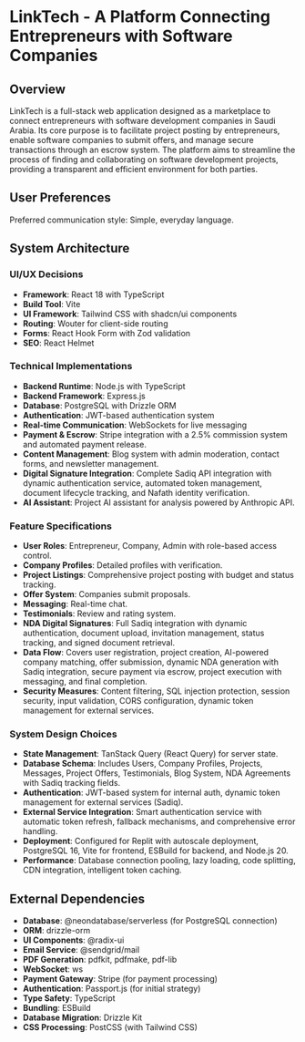 # LinkTech - A Platform Connecting Entrepreneurs with Software Companies

## Overview

LinkTech is a full-stack web application designed as a marketplace to connect entrepreneurs with software development companies in Saudi Arabia. Its core purpose is to facilitate project posting by entrepreneurs, enable software companies to submit offers, and manage secure transactions through an escrow system. The platform aims to streamline the process of finding and collaborating on software development projects, providing a transparent and efficient environment for both parties.

## User Preferences

Preferred communication style: Simple, everyday language.

## System Architecture

### UI/UX Decisions
- **Framework**: React 18 with TypeScript
- **Build Tool**: Vite
- **UI Framework**: Tailwind CSS with shadcn/ui components
- **Routing**: Wouter for client-side routing
- **Forms**: React Hook Form with Zod validation
- **SEO**: React Helmet

### Technical Implementations
- **Backend Runtime**: Node.js with TypeScript
- **Backend Framework**: Express.js
- **Database**: PostgreSQL with Drizzle ORM
- **Authentication**: JWT-based authentication system
- **Real-time Communication**: WebSockets for live messaging
- **Payment & Escrow**: Stripe integration with a 2.5% commission system and automated payment release.
- **Content Management**: Blog system with admin moderation, contact forms, and newsletter management.
- **Digital Signature Integration**: Complete Sadiq API integration with dynamic authentication service, automated token management, document lifecycle tracking, and Nafath identity verification.
- **AI Assistant**: Project AI assistant for analysis powered by Anthropic API.

### Feature Specifications
- **User Roles**: Entrepreneur, Company, Admin with role-based access control.
- **Company Profiles**: Detailed profiles with verification.
- **Project Listings**: Comprehensive project posting with budget and status tracking.
- **Offer System**: Companies submit proposals.
- **Messaging**: Real-time chat.
- **Testimonials**: Review and rating system.
- **NDA Digital Signatures**: Full Sadiq integration with dynamic authentication, document upload, invitation management, status tracking, and signed document retrieval.
- **Data Flow**: Covers user registration, project creation, AI-powered company matching, offer submission, dynamic NDA generation with Sadiq integration, secure payment via escrow, project execution with messaging, and final completion.
- **Security Measures**: Content filtering, SQL injection protection, session security, input validation, CORS configuration, dynamic token management for external services.

### System Design Choices
- **State Management**: TanStack Query (React Query) for server state.
- **Database Schema**: Includes Users, Company Profiles, Projects, Messages, Project Offers, Testimonials, Blog System, NDA Agreements with Sadiq tracking fields.
- **Authentication**: JWT-based system for internal auth, dynamic token management for external services (Sadiq).
- **External Service Integration**: Smart authentication service with automatic token refresh, fallback mechanisms, and comprehensive error handling.
- **Deployment**: Configured for Replit with autoscale deployment, PostgreSQL 16, Vite for frontend, ESBuild for backend, and Node.js 20.
- **Performance**: Database connection pooling, lazy loading, code splitting, CDN integration, intelligent token caching.

## External Dependencies

- **Database**: @neondatabase/serverless (for PostgreSQL connection)
- **ORM**: drizzle-orm
- **UI Components**: @radix-ui
- **Email Service**: @sendgrid/mail
- **PDF Generation**: pdfkit, pdfmake, pdf-lib
- **WebSocket**: ws
- **Payment Gateway**: Stripe (for payment processing)
- **Authentication**: Passport.js (for initial strategy)
- **Type Safety**: TypeScript
- **Bundling**: ESBuild
- **Database Migration**: Drizzle Kit
- **CSS Processing**: PostCSS (with Tailwind CSS)